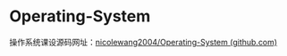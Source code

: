 # Operating-System

操作系统课设源码网址：[nicolewang2004/Operating-System (github.com)](https://github.com/nicolewang2004/Operating-System)